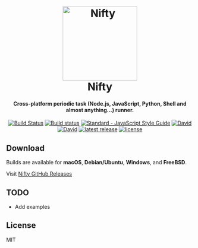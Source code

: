 <h1 align="center">
  <a href="https://github.com/harshjv/nifty"><img src="./build/icon.ico" alt="Nifty" width="200"></a>
  <br>
  Nifty
</h1>

<h4 align="center">Cross-platform periodic task (Node.js, JavaScript, Python, Shell and almost anything...) runner.</h4>

<p align="center">
  <a href="https://travis-ci.org/harshjv/nifty"><img src="https://travis-ci.org/harshjv/nifty.svg?branch=master" alt="Build Status"></a> <a href="https://ci.appveyor.com/project/harshjv/nifty"><img src="https://ci.appveyor.com/api/projects/status/yp2pv660jh0hidy1?svg=true" alt="Build status"></a> <a href="http://standardjs.com/"><img src="https://img.shields.io/badge/code%20style-standard-brightgreen.svg" alt="Standard - JavaScript Style Guide"></a> <a href="https://github.com/harshjv/nifty/blob/master/app/package.json"><img src="https://david-dm.org/harshjv/nifty.svg?path=/app" alt="David"></a> <a href="https://github.com/harshjv/nifty/blob/master/package.json"><img src="https://img.shields.io/david/dev/harshjv/nifty.svg" alt="David"></a> <a href="https://github.com/harshjv/nifty/releases/latest"><img src="https://img.shields.io/github/release/harshjv/nifty.svg" alt="latest release"></a> <a href="https://github.com/harshjv/nifty/blob/master/LICENSE"><img src="https://img.shields.io/github/license/harshjv/nifty.svg" alt="license"></a>
</p>


## Download

Builds are available for **macOS**, **Debian/Ubuntu**, **Windows**, and **FreeBSD**.

Visit [Nifty GitHub Releases](https://github.com/harshjv/nifty/releases)


## TODO

* Add examples


## License

MIT
